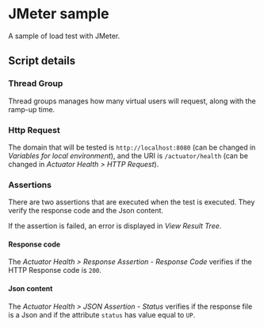 # JMeter sample
A sample of load test with JMeter.

## Script details
### Thread Group
Thread groups manages how many virtual users will request, along with the ramp-up time.

### Http Request
The domain that will be tested is `http://localhost:8080` (can be changed in _Variables for local environment_), and the URI is `/actuator/health` (can be changed in _Actuator Health > HTTP Request_).

### Assertions
There are two assertions that are executed when the test is executed. They verify the response code and the Json content.

If the assertion is failed, an error is displayed in _View Result Tree_.

#### Response code
The _Actuator Health > Response Assertion - Response Code_ verifies if the HTTP Response code is `200`.

#### Json content
The _Actuator Health > JSON Assertion - Status_ verifies if the response file is a Json and if the attribute `status` has value equal to `UP`.
